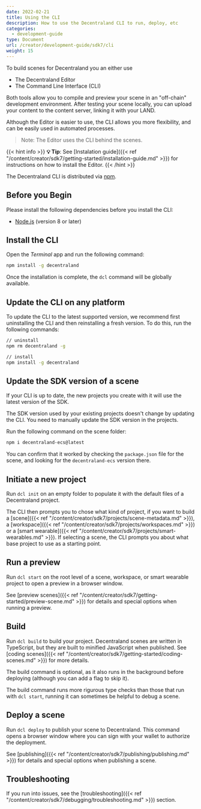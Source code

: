 ```yaml
---
date: 2022-02-21
title: Using the CLI
description: How to use the Decentraland CLI to run, deploy, etc
categories:
  - development-guide
type: Document
url: /creator/development-guide/sdk7/cli
weight: 15
---
```



To build scenes for Decentraland you an either use 

- The Decentraland Editor
- The Command Line Interface (CLI)

Both tools allow you to compile and preview your scene in an "off-chain" development environment. After testing your scene locally, you can upload your content to the content server, linking it with your LAND.

Although the Editor is easier to use, the CLI allows you more flexibility, and can be easily used in automated processes.

> Note: The Editor uses the CLI behind the scenes.

{{< hint info >}}
**💡 Tip**:  See [Instalation guide]({{< ref "/content/creator/sdk7/getting-started/installation-guide.md" >}}) for instructions on how to install the Editor.
{{< /hint >}}

The Decentraland CLI is distributed via [npm](https://www.npmjs.com/get-npm?utm_source=house&utm_medium=homepage&utm_campaign=free%20orgs&utm_term=Install%20npm).



## Before you Begin

Please install the following dependencies before you install the CLI:

- [Node.js](https://nodejs.org) (version 8 or later)

## Install the CLI

Open the _Terminal_ app and run the following command:

```bash
npm install -g decentraland
```

Once the installation is complete, the `dcl` command will be globally available.

## Update the CLI on any platform

To update the CLI to the latest supported version, we recommend first uninstalling the CLI and then reinstalling a fresh version. To do this, run the following commands:

```bash
// uninstall
npm rm decentraland -g

// install
npm install -g decentraland
```

## Update the SDK version of a scene

If your CLI is up to date, the new projects you create with it will use the latest version of the SDK.

The SDK version used by your existing projects doesn't change by updating the CLI. You need to manually update the SDK version in the projects.

Run the following command on the scene folder:

```bash
npm i decentraland-ecs@latest
```

You can confirm that it worked by checking the `package.json` file for the scene, and looking for the `decentraland-ecs` version there.

## Initiate a new project

Run `dcl init` on an empty folder to populate it with the default files of a Decentraland project.

The CLI then prompts you to chose what kind of project, if you want to build a [scene]({{< ref "/content/creator/sdk7/projects/scene-metadata.md" >}}), a [workspace]({{< ref "/content/creator/sdk7/projects/workspaces.md" >}}) or a [smart wearable]({{< ref "/content/creator/sdk7/projects/smart-wearables.md" >}}). If selecting a scene, the CLI prompts you about what base project to use as a starting point.

## Run a preview

Run `dcl start` on the root level of a scene, workspace, or smart wearable project to open a preview in a browser window.

See [preview scenes]({{< ref "/content/creator/sdk7/getting-started/preview-scene.md" >}}) for details and special options when running a preview.

## Build

Run `dcl build` to build your project. Decentraland scenes are written in TypeScript, but they are built to minified JavaScript when published. See [coding scenes]({{< ref "/content/creator/sdk7/getting-started/coding-scenes.md" >}}) for more details.

The build command is optional, as it also runs in the background before deploying (although you can add a flag to skip it).

The build command runs more rigurous type checks than those that run with `dcl start`, running it can sometimes be helpful to debug a scene.

## Deploy a scene

Run `dcl deploy` to publish your scene to Decentraland. This command opens a browser window where you can sign with your wallet to authorize the deployment.

See [publishing]({{< ref "/content/creator/sdk7/publishing/publishing.md" >}}) for details and special options when publishing a scene.



## Troubleshooting

If you run into issues, see the [troubleshooting]({{< ref "/content/creator/sdk7/debugging/troubleshooting.md" >}}) section.



<!--


#### Optional: Install Git

Mac OS and linux-based machines should have git installed by default, these steps should only be relevant to Windows based machines.

1.  Download [git](https://git-scm.com/download/win) (you'll likely want the 64-bit Windows version)
2.  The installation process will prompt you to choose severla options, we recommend the following:
	1.  Install **git bash**
	2.  For default text editor, select **Use the Nano editor by default**
	3.  For path environment, select **Use Git from the Windows Command Prompt**
	4.  For SSH executable, select **Use OpenSSH**
	5.  For HTTPS transport backend, select **Use the OpenSSL library**
	6.  For line ending conversions, select **Checkout Windows-style, commit Unix-style line endings**
	7.  For the terminal emulator to use with Git Bash select **Use MinTTY**
	8.  On the final installation screen select the following options
		- **Enable file system caching**
		- **Enable Git Credential Manager**
		- **Enable symbolic links**

-->
